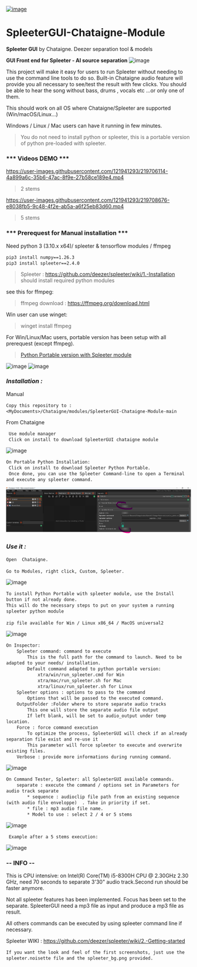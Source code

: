 [![image](https://user-images.githubusercontent.com/121941293/283798323-94bb9a2c-65b0-4d98-a483-e49d4d9b0eb1.png)](http://benjamin.kuperberg.fr/chataigne/en)

# SpleeterGUI-Chataigne-Module

**Spleeter GUI** by Chataigne. Deezer separation tool &amp; models

**GUI Front end for Spleeter - AI source separation**
![image](https://user-images.githubusercontent.com/121941293/218340772-35ed90bb-fc21-40e5-9da1-e142fc963955.png)

This project will make it easy for users to run Spleeter without needing to use the command line tools to do so.
Built-in Chataigne audio feature will provide you all necessary to see/test the result with few clicks. 
You should be able to hear the song without bass, drums , vocals etc ...or only one of them.

This should work on all OS where Chataigne/Spleeter are supported (Win/macOS/Linux...)

Windows / Linux / Mac users can have it running in few minutes.
> You do not need to install python or spleeter, this is a portable version of python pre-loaded with spleeter.

### *** Videos DEMO ***

https://user-images.githubusercontent.com/121941293/219706114-4a899a6c-35b6-47ac-8f9e-27b58ce189e4.mp4
> 2 stems




https://user-images.githubusercontent.com/121941293/219708676-e8038fb5-9c48-4f2e-ab5a-a6f25eb83d60.mp4
> 5 stems

### *** Prerequest for Manual installation ***
Need python 3 (3.10.x x64)/ spleeter & tensorflow modules / ffmpeg

```
pip3 install numpy==1.26.3
pip3 install spleeter==2.4.0
```
> Spleeter : https://github.com/deezer/spleeter/wiki/1.-Installation
should install required python modules

see this for ffmpeg:
> ffmpeg download : https://ffmpeg.org/download.html

Win user can use winget:
> winget install ffmpeg
>


For Win/Linux/Mac users, portable version has been setup with all prerequest (except ffmpeg).
> 
>[Python Portable version with Spleeter module](https://github.com/zak-45/SpleeterGUI-Chataigne-Module/releases/tag/0.0.0.0)



![image](https://user-images.githubusercontent.com/121941293/218341418-6566eae2-6e99-4a71-ab5e-c13528a73cf9.png)
![image](https://user-images.githubusercontent.com/121941293/218341436-ee280cd5-8d38-4ad7-b7d2-bed3641bc831.png)


### ***Installation :***

Manual
```
Copy this repository to :
<MyDocuments>/Chataigne/modules/SpleeterGUI-Chataigne-Module-main

```
From Chataigne
```
 Use module manager
 Click on install to download SpleeterGUI chataigne module
```
![image](https://github.com/user-attachments/assets/2e373f89-43ae-4bb5-b45b-f3dff2842133)

```
On Portable Python Installation:
 Click on install to download Spleeter Python Portable.
 Once done, you can use the Spleeter Command-line to open a Terminal and execute any spleeter command.

```

![img.png](img.png)

### ***Use it :***

```
Open  Chataigne.

Go to Modules, right click, Custom, Spleeter.
```
![image](https://user-images.githubusercontent.com/121941293/218341586-ccd6ed27-5d1f-4422-b763-8666b112bae4.png)


```
To install Python Portable with spleeter module, use the Install button if not already done.
This will do the necessary steps to put on your system a running spleeter python module

zip file available for Win / Linux x86_64 / MacOS universal2

```

![image](https://github.com/user-attachments/assets/77c81dab-4cd3-430e-a310-2bf7f6b29571)


```
On Inspector:
	Spleeter command: command to execute
		This is the full path for the command to launch. Need to be adapted to your needs/ installation.
		Default command adapted to python portable version:
		    xtra/win/run_spleeter.cmd for Win
		    xtra/mac/run_spleeter.sh for Mac 
		    xtra/linux/run_spleeter.sh for Linux		                
	Spleeter options : options to pass to the command
		Options that will be passed to the executed command.
	OutputFolder :Folder where to store separate audio tracks
		This one will store the separate audio file output
		If left blank, will be set to audio_output under temp location.
	Force : force command execution
		To optimize the process, SpleeterGUI will check if an already separation file exist and re-use it
		This parameter will force spleeter to execute and overwrite existing files.
	Verbose : provide more informations during running command.
```

![image](https://user-images.githubusercontent.com/121941293/218341664-a9d52373-fab0-4e79-a63c-5c2423da645e.png)


```
On Command Tester, Spleeter: all SpleeterGUI available commands.
	separate : execute the command / options set in Parameters for audio track separate
		* sequence : audioclip file path from an existing sequence (with audio file enveloppe)  . Take in priority if set.
		* file : mp3 audio file name.
		* Model to use : select 2 / 4 or 5 stems
```
![image](https://user-images.githubusercontent.com/121941293/218341957-5ce0c2dc-a228-48d2-b15c-571a334032a2.png)

```
 Example after a 5 stems execution:
```
![image](https://user-images.githubusercontent.com/121941293/218443314-f2a20a5a-7beb-400d-81ec-988c7686a60a.png)

### -- INFO --
This is CPU intensive: on Intel(R) Core(TM) i5-8300H CPU @ 2.30GHz   2.30 GHz, need 70 seconds to separate 3'30" audio track.Second run should be faster anymore.

Not all spleeter features has been implemented. Focus has been set to the separate. SpleeterGUI need a mp3 file as input and produce a mp3 file as result. 

All others commands can be executed by using spleeter command line if necessary.

Spleeter WIKI : https://github.com/deezer/spleeter/wiki/2.-Getting-started

```
If you want the look and feel of the first screenshots, just use the spleeter.noisette file and the spleeter_bg.png provided.

```
